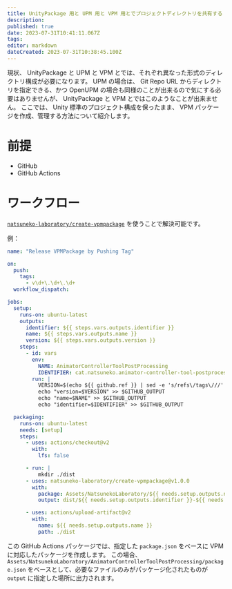 ```yaml
---
title: UnityPackage 用と UPM 用と VPM 用とでプロジェクトディレクトリを共有する
description: 
published: true
date: 2023-07-31T10:41:11.067Z
tags: 
editor: markdown
dateCreated: 2023-07-31T10:38:45.100Z
---
```



現状、 UnityPackage と UPM と VPM とでは、それぞれ異なった形式のディレクトリ構成が必要になります。
UPM の場合は、 Git Repo URL からディレクトリを指定できる、かつ OpenUPM の場合も同様のことが出来るので気にする必要はありませんが、 UnityPackage と VPM とではこのようなことが出来ません。
ここでは、 Unity 標準のプロジェクト構成を保ったまま、 VPM パッケージを作成、管理する方法について紹介します。

# 前提

* GitHub
* GitHub Actions

# ワークフロー

[`natsuneko-laboratory/create-vpmpackage`](https://github.com/natsuneko-laboratory/create-vpmpackage) を使うことで解決可能です。

例：

```yaml
name: "Release VPMPackage by Pushing Tag"

on:
  push:
    tags:
      - v\d+\.\d+\.\d+
  workflow_dispatch:

jobs:
  setup:
    runs-on: ubuntu-latest
    outputs:
      identifier: ${{ steps.vars.outputs.identifier }}
      name: ${{ steps.vars.outputs.name }}
      version: ${{ steps.vars.outputs.version }}
    steps:
      - id: vars
        env:
          NAME: AnimatorControllerToolPostProcessing
          IDENTIFIER: cat.natsuneko.animator-controller-tool-postprocessing
        run: |
          VERSION=$(echo ${{ github.ref }} | sed -e 's/refs\/tags\///' | sed -e 's/refs\/heads\///')
          echo "version=$VERSION" >> $GITHUB_OUTPUT
          echo "name=$NAME" >> $GITHUB_OUTPUT
          echo "identifier=$IDENTIFIER" >> $GITHUB_OUTPUT

  packaging:
    runs-on: ubuntu-latest
    needs: [setup]
    steps:
      - uses: actions/checkout@v2
        with:
          lfs: false

      - run: |
          mkdir ./dist
      - uses: natsuneko-laboratory/create-vpmpackage@v1.0.0
        with:
          package: Assets/NatsunekoLaboratory/${{ needs.setup.outputs.name }}/package.json
          output: dist/${{ needs.setup.outputs.identifier }}-${{ needs.setup.outputs.version }}.zip

      - uses: actions/upload-artifact@v2
        with:
          name: ${{ needs.setup.outputs.name }}
          path: ./dist
```

この GitHub Actions パッケージでは、指定した `package.json` をベースに VPM に対応したパッケージを作成します。
この場合、 `Assets/NatsunekoLaboratory/AnimatorControllerToolPostProcessing/package.json` をベースとして、必要なファイルのみがパッケージ化されたものが  `output` に指定した場所に出力されます。